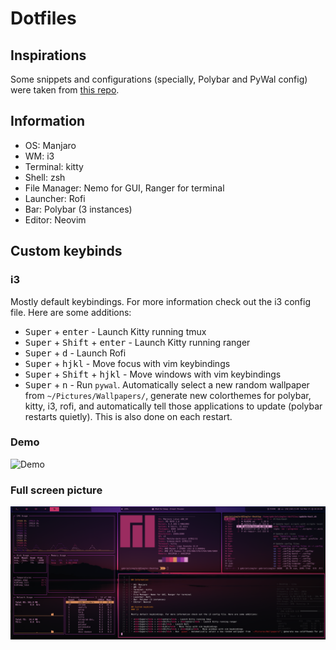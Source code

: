 # Dotfiles

## Inspirations

Some snippets and configurations (specially, Polybar and PyWal config) were taken from [this repo](https://github.com/NicklasLallo/dotfiles).

## Information

* OS: Manjaro
* WM: i3
* Terminal: kitty
* Shell: zsh
* File Manager: Nemo for GUI, Ranger for terminal
* Launcher: Rofi
* Bar: Polybar (3 instances)
* Editor: Neovim

## Custom keybinds
### i3

Mostly default keybindings. For more information check out the i3 config file. Here are some additions:

* <kbd>Super</kbd> + <kbd>enter</kbd> - Launch Kitty running tmux
* <kbd>Super</kbd> + <kbd>Shift</kbd> + <kbd>enter</kbd> - Launch Kitty running ranger
* <kbd>Super</kbd> + <kbd>d</kbd> - Launch Rofi
* <kbd>Super</kbd> + <kbd>hjkl</kbd> - Move focus with vim keybindings
* <kbd>Super</kbd> + <kbd>Shift</kbd> + <kbd>hjkl</kbd> - Move windows with vim keybindings
* <kbd>Super</kbd> + <kbd>n</kbd> - Run `pywal`. Automatically select a new random wallpaper from `~/Pictures/Wallpapers/`, generate new colorthemes for polybar, kitty, i3, rofi, and automatically tell those applications to update (polybar restarts quietly). This is also done on each restart.

### Demo
![Demo](./figures/system-demo.gif)

### Full screen picture

![](./figures/fullscreen.png)